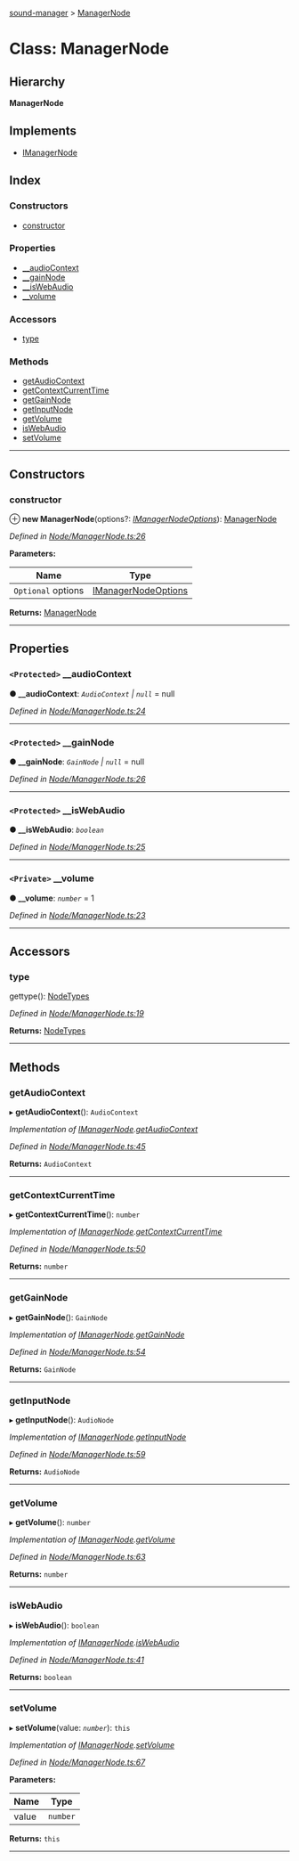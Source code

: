 [sound-manager](../README.md) > [ManagerNode](../classes/managernode.md)

# Class: ManagerNode

## Hierarchy

**ManagerNode**

## Implements

* [IManagerNode](../interfaces/imanagernode.md)

## Index

### Constructors

* [constructor](managernode.md#constructor)

### Properties

* [__audioContext](managernode.md#__audiocontext)
* [__gainNode](managernode.md#__gainnode)
* [__isWebAudio](managernode.md#__iswebaudio)
* [__volume](managernode.md#__volume)

### Accessors

* [type](managernode.md#type)

### Methods

* [getAudioContext](managernode.md#getaudiocontext)
* [getContextCurrentTime](managernode.md#getcontextcurrenttime)
* [getGainNode](managernode.md#getgainnode)
* [getInputNode](managernode.md#getinputnode)
* [getVolume](managernode.md#getvolume)
* [isWebAudio](managernode.md#iswebaudio)
* [setVolume](managernode.md#setvolume)

---

## Constructors

<a id="constructor"></a>

###  constructor

⊕ **new ManagerNode**(options?: *[IManagerNodeOptions](../interfaces/imanagernodeoptions.md)*): [ManagerNode](managernode.md)

*Defined in [Node/ManagerNode.ts:26](https://github.com/furkleindustries/sound-manager/blob/5232f22/src/Node/ManagerNode.ts#L26)*

**Parameters:**

| Name | Type |
| ------ | ------ |
| `Optional` options | [IManagerNodeOptions](../interfaces/imanagernodeoptions.md) |

**Returns:** [ManagerNode](managernode.md)

___

## Properties

<a id="__audiocontext"></a>

### `<Protected>` __audioContext

**● __audioContext**: *`AudioContext` | `null`* =  null

*Defined in [Node/ManagerNode.ts:24](https://github.com/furkleindustries/sound-manager/blob/5232f22/src/Node/ManagerNode.ts#L24)*

___
<a id="__gainnode"></a>

### `<Protected>` __gainNode

**● __gainNode**: *`GainNode` | `null`* =  null

*Defined in [Node/ManagerNode.ts:26](https://github.com/furkleindustries/sound-manager/blob/5232f22/src/Node/ManagerNode.ts#L26)*

___
<a id="__iswebaudio"></a>

### `<Protected>` __isWebAudio

**● __isWebAudio**: *`boolean`*

*Defined in [Node/ManagerNode.ts:25](https://github.com/furkleindustries/sound-manager/blob/5232f22/src/Node/ManagerNode.ts#L25)*

___
<a id="__volume"></a>

### `<Private>` __volume

**● __volume**: *`number`* = 1

*Defined in [Node/ManagerNode.ts:23](https://github.com/furkleindustries/sound-manager/blob/5232f22/src/Node/ManagerNode.ts#L23)*

___

## Accessors

<a id="type"></a>

###  type

gettype(): [NodeTypes](../enums/nodetypes.md)

*Defined in [Node/ManagerNode.ts:19](https://github.com/furkleindustries/sound-manager/blob/5232f22/src/Node/ManagerNode.ts#L19)*

**Returns:** [NodeTypes](../enums/nodetypes.md)

___

## Methods

<a id="getaudiocontext"></a>

###  getAudioContext

▸ **getAudioContext**(): `AudioContext`

*Implementation of [IManagerNode](../interfaces/imanagernode.md).[getAudioContext](../interfaces/imanagernode.md#getaudiocontext)*

*Defined in [Node/ManagerNode.ts:45](https://github.com/furkleindustries/sound-manager/blob/5232f22/src/Node/ManagerNode.ts#L45)*

**Returns:** `AudioContext`

___
<a id="getcontextcurrenttime"></a>

###  getContextCurrentTime

▸ **getContextCurrentTime**(): `number`

*Implementation of [IManagerNode](../interfaces/imanagernode.md).[getContextCurrentTime](../interfaces/imanagernode.md#getcontextcurrenttime)*

*Defined in [Node/ManagerNode.ts:50](https://github.com/furkleindustries/sound-manager/blob/5232f22/src/Node/ManagerNode.ts#L50)*

**Returns:** `number`

___
<a id="getgainnode"></a>

###  getGainNode

▸ **getGainNode**(): `GainNode`

*Implementation of [IManagerNode](../interfaces/imanagernode.md).[getGainNode](../interfaces/imanagernode.md#getgainnode)*

*Defined in [Node/ManagerNode.ts:54](https://github.com/furkleindustries/sound-manager/blob/5232f22/src/Node/ManagerNode.ts#L54)*

**Returns:** `GainNode`

___
<a id="getinputnode"></a>

###  getInputNode

▸ **getInputNode**(): `AudioNode`

*Implementation of [IManagerNode](../interfaces/imanagernode.md).[getInputNode](../interfaces/imanagernode.md#getinputnode)*

*Defined in [Node/ManagerNode.ts:59](https://github.com/furkleindustries/sound-manager/blob/5232f22/src/Node/ManagerNode.ts#L59)*

**Returns:** `AudioNode`

___
<a id="getvolume"></a>

###  getVolume

▸ **getVolume**(): `number`

*Implementation of [IManagerNode](../interfaces/imanagernode.md).[getVolume](../interfaces/imanagernode.md#getvolume)*

*Defined in [Node/ManagerNode.ts:63](https://github.com/furkleindustries/sound-manager/blob/5232f22/src/Node/ManagerNode.ts#L63)*

**Returns:** `number`

___
<a id="iswebaudio"></a>

###  isWebAudio

▸ **isWebAudio**(): `boolean`

*Implementation of [IManagerNode](../interfaces/imanagernode.md).[isWebAudio](../interfaces/imanagernode.md#iswebaudio)*

*Defined in [Node/ManagerNode.ts:41](https://github.com/furkleindustries/sound-manager/blob/5232f22/src/Node/ManagerNode.ts#L41)*

**Returns:** `boolean`

___
<a id="setvolume"></a>

###  setVolume

▸ **setVolume**(value: *`number`*): `this`

*Implementation of [IManagerNode](../interfaces/imanagernode.md).[setVolume](../interfaces/imanagernode.md#setvolume)*

*Defined in [Node/ManagerNode.ts:67](https://github.com/furkleindustries/sound-manager/blob/5232f22/src/Node/ManagerNode.ts#L67)*

**Parameters:**

| Name | Type |
| ------ | ------ |
| value | `number` |

**Returns:** `this`

___

